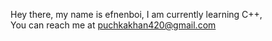 Hey there, my name is efnenboi, 
I am currently learning C++,  
You can reach me at puchkakhan420@gmail.com 
